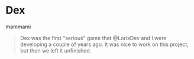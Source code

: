 # Dex
mammamì

> Dex was the first "serious" game that @LorixDev and I were developing a couple of years ago. It was nice to work on this project, but then we left it unfinished.
